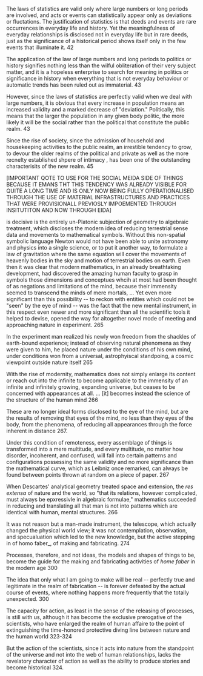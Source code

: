 The laws of statistics are valid only where large numbers or long periods are involved, and acts or events can statistically appear only as deviations or fluctations. The justification of statistics is that deeds and events are rare occurrences in everyday life and history. Yet the meaningfulness of everyday relationships is disclosed not in everyday life but in rare deeds, just as the significance of a historical period shows itself only in the few events that illuminate it. 42

The application of the law of large numbers and long periods to politics or history signifies nothing less than the wilful obliteration of their very subject matter, and it is a hopeless enterprise to search for meaning in politics or significance in history when everything that is not everyday behaviour or automatic trends has been ruled out as immaterial. 43

However, since the laws of statistics are perfectly valid when we deal with large numbers, it is obvious that every increase in population means an increased validity and a marked decrease of "deviation." Politically, this means that the larger the population in any given body politic, the more likely it will be the social rather than the political that constitute the public realm. 43

Since the rise of society, since the admission of household and housekeeping activities to the public realm, an irrestible tendency to grow, to devour the older realms of the political and private as well as the more recnelty established shpere of intimacy , has been one of the outstanding characterisits of the new realm. 45

[IMPORTANT QOTE TO USE FOR THE SOCIAL MEIDA SIDE OF THINGS BECAUSE IT EMANS THT THIS TENDENCY WAS ALREADY VISIBLE FOR QUITE A LONG TIME AND IS ONLY NOW BEING FULLY OPERATIONALISED THROUGH THE USE OF MATERIAL INFRASTRUCTURES AND PRACTICES THAT WERE PROVISIONALL PREVIOSLY IMPOEMENTED THROUGH INSITUTITON AND NOW THROUGH EIDA]

 is decisive is the entirely un-Platonic subjection of geometry to algebraic treatment, which discloses the modern idea of reducing terrestrial sense data and movements to mathematical symbols. Without this non-spatial symbolic language Newton would not have been able to unite astronomy and physics into a single science, or to put it another way, to formulate a law of gravitation where the same equation will cover the movements of heavenly bodies in the sky and motion of terrestrial bodies on earth. Even then it was clear that modern mathematics, in an already breathtaking development, had discovered the amazing human faculty to grasp in symbols those dimensions and conceptues whcih at most had been thought of as negations and limitations of the mind, because their immensity seemed to transcend the minds of mere mortals, ... Yet even more significant than this possibility -- to reckon with entities which could not be "seen" by the eye of mind -- was the fact that the new mental instrument, in this respect even newer and more significant than all the scientific tools it helped to devise, opened the way for altogether novel mode of meeting and approaching nature in experiment. 265

In the experiment man realized his newly won freedom from the shackles of earth-bound experience; instead of observing natural phenomena as they were given to him, he placed nature under the conditions of his own mind, under conditions won from a universal, astrophyiscal standpoing, a cosmic viewpoint outside nature itself 265

With the rise of modernity, mathematics does not simply enlarge its content or reach out into the infinite to become applicable to the immensity of an infinite and infinitely growing, expanding universe, but ceases to be concerned with appearances at all. ... [it] becomes instead the science of the structure of the human mind 266

These are no longer ideal forms disclosed to the eye of the mind, but are the results of removing that eyes of the mind, no less than they eyes of the body, from the phenomena, of reducing all appearances through the force inherent in distance 267. 

Under this condition of remoteness, every assemblage of things is transformed into a mere multitude, and every multitude, no matter how disorder, incoherent, and confused, will fall into certain patterns and configurations possessing the same validity and no more significance than the mathematical curve, which as Leibniz once remarked, can always be found between points thrown at random on a piece of paper. 267


When Descartes' analytical geometry treated space and extension, the _res extensa_ of nature and the world, so "that its relations, however complicated, must always be epxressivle in algebraic formulae," mathematics succeeded in reducing and translating all that man is not into patterns which are identical with human, mental structures. 266

It was not reason but a man-made instrument, the telescope, which actually changed the physical world view; it was not contemplation, observation, and specualuation which led to the new knowledge, but the active stepping in of homo faber_, of making and fabricating. 274

Processes, therefore, and not ideas, the models and shapes of things to be, become the guide for the making and fabricating activities of _home faber_ in the modern age 300

The idea that only what I am going to make will be real -- perfectly true and legitimate in the realm of fabrication -- is forever defeated by the actual course of events, where nothing happens more frequently that the totally unexpected. 300

The capacity for action, as least in the sense of the releasing of processes, is still with us, although it has become the exclusive prerogative of the scientists, who have enlarged the realm of human affaire to the point of extinguishing the time-honored protective diving line between nature and the human world 323-324

But the action of the scientists, since it acts into nature from the standpoint of the universe and not into the web of human relationships, lacks the revelatory character of action as well as the ability to produce stories and become historical 324.
